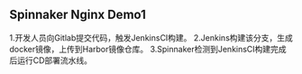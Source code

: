 ## Spinnaker Nginx Demo1

1.开发人员向Gitlab提交代码，触发JenkinsCI构建。
2.Jenkins构建该分支，生成docker镜像，上传到Harbor镜像仓库。
3.Spinnaker检测到JenkinsCI构建完成后运行CD部署流水线。

